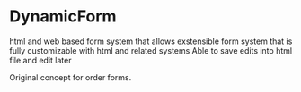 # DynamicForm

html and web based form system that allows exstensible form system that is fully customizable with html and related systems
Able to save edits into html file and edit later

Original concept for order forms.
